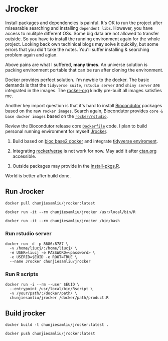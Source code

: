 # Jrocker

Install packages and dependencies is painful. It's OK to run the project after misearable searching and installing `dependent libs`. However, you have access to mulitple different OSs. Some big data are not allowed to transfer outside. So you have to install the running environment again for the whole project. Looking back own techinical blogs may solve it quickily, but some errors that you did't take the notes. You'll suffer installing & searching problem again and agian.

Above pains are what I suffered, **many times**. An universe solution is packing environment portable that can be run after cloning the environment.

Docker provides perfect solution. I'm newbie to the docker. The basic demands is that the `tidyverse suite`, `rstudio server` and `shiny server` are integrated in the images. The [rocker-org](https://github.com/rocker-org/rocker) kindly pre-built all images satisfies me.

Another key import question is that it's hard to install [Biocondutor](http://bioconductor.org/) packages based on the raw `rocker images`. Search again, Biocondutor provides `core & base docker images` based on the [`rocker/rstudio`](https://hub.docker.com/r/rocker/rstudio/).

Review the Biocondutor release core [`Dockerfile`](https://github.com/Bioconductor/bioc_docker/blob/master/out/release_core/Dockerfile) code. I plan to build personal running environment for myself [Jrocker](https://hub.docker.com/r/chunjiesamliu/jrocker/).

1. Build based on [bioc base2 docker](https://hub.docker.com/r/bioconductor/release_core2/) and integrate [tidyverse enviroment](https://github.com/rocker-org/rocker-versioned/blob/master/tidyverse/devel/Dockerfile).

2. Integrating [rocker/verse](https://github.com/rocker-org/rocker-versioned/blob/master/verse/devel/Dockerfile) is not work for now. May add it after [ctan.org](http://ctan.org) accessible.

3. Outside packages may provide in the [install-pkgs.R](./install-pkgs.R).

World is better after build done.

## Run Jrocker

```shell
docker pull chunjiesamliu/jrocker:latest

docker run -it --rm chunjiesamliu/jrocker /usr/local/bin/R

docker run -it --rm chunjiesamliu/jrocker /bin/bash
```

### Run rstudio server

```shell
docker run -d -p 8686:8787 \
  -v /home/liucj/:/home/liucj/ \
  -e USER=liucj -e PASSWORD=<password> \
  -e USERID=$EUID -e ROOT=TRUE \
  --name Jrocker chunjiesamliu/jrocker
```

### Run R scripts

```shell
docker run -i --rm --user $EUID \
  --entrypoint /usr/local/bin/Rscript \
  -v /your/path/:/docker/path/ \
  chunjiesamliu/jrocker /docker/path/product.R
```

## Build jrocker

```shell
docker build -t chunjiesamliu/jrocker:latest .

docker push chunjiesamliu/jrocker:latest
```